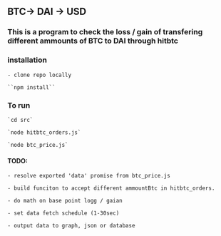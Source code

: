 ## BTC-> DAI -> USD

### This is a program to check the loss / gain of transfering different ammounts of BTC to DAI through hitbtc

### installation

    - clone repo locally

    ``npm install``

### To run

    `cd src`

    `node hitbtc_orders.js`

    `node btc_price.js`

#### TODO:

    - resolve exported 'data' promise from btc_price.js

    - build funciton to accept different ammountBtc in hitbtc_orders.

    - do math on base point logg / gaian

    - set data fetch schedule (1-30sec)

    - output data to graph, json or database
